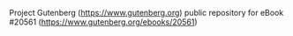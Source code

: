Project Gutenberg (https://www.gutenberg.org) public repository for eBook #20561 (https://www.gutenberg.org/ebooks/20561)
